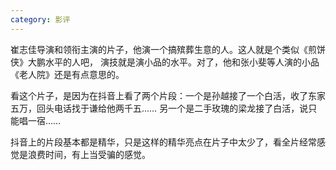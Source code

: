 ```yaml
---
category: 影评
---
```

崔志佳导演和领衔主演的片子，他演一个搞殡葬生意的人。这人就是个类似《煎饼侠》大鹏水平的人吧，
演技就是演小品的水平。对了，他和张小斐等人演的小品《老人院》还是有点意思的。

看这个片子，是因为在抖音上看了两个片段：一个是孙越接了一个白活，收了东家五万，回头电话找于谦给他两千五……
另一个是二手玫瑰的梁龙接了白活，说只能唱一宿……  

抖音上的片段基本都是精华，只是这样的精华亮点在片子中太少了，看全片经常感觉是浪费时间，有上当受骗的感觉。
